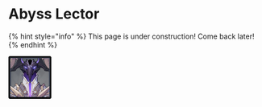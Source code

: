 # Abyss Lector

{% hint style="info" %}
This page is under construction! Come back later!
{% endhint %}

![](../../.gitbook/assets/abyss-lector.jpg)



